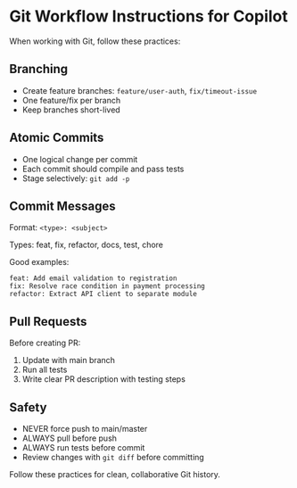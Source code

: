 # Git Workflow Instructions for Copilot

When working with Git, follow these practices:

## Branching

- Create feature branches: `feature/user-auth`, `fix/timeout-issue`
- One feature/fix per branch
- Keep branches short-lived

## Atomic Commits

- One logical change per commit
- Each commit should compile and pass tests
- Stage selectively: `git add -p`

## Commit Messages

Format: `<type>: <subject>`

Types: feat, fix, refactor, docs, test, chore

Good examples:
```
feat: Add email validation to registration
fix: Resolve race condition in payment processing
refactor: Extract API client to separate module
```

## Pull Requests

Before creating PR:
1. Update with main branch
2. Run all tests
3. Write clear PR description with testing steps

## Safety

- NEVER force push to main/master
- ALWAYS pull before push
- ALWAYS run tests before commit
- Review changes with `git diff` before committing

Follow these practices for clean, collaborative Git history.
